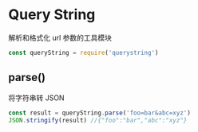 # Query String

解析和格式化 url 参数的工具模块

```js
const queryString = require('querystring')
```

## parse()

将字符串转 JSON

```js
const result = queryString.parse('foo=bar&abc=xyz')
JSON.stringify(result) //{"foo":"bar","abc":"xyz"}
```
